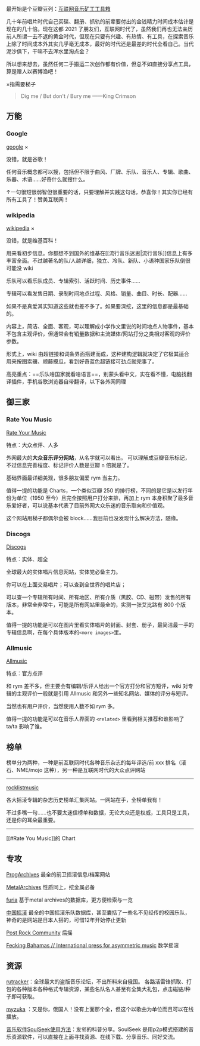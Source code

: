 最开始是个豆瓣豆列：[互联网音乐矿工工具箱](https://www.douban.com/doulist/143537586/?dt_dapp=1)

几十年前唱片时代自己买碟、翻册、抓轨的前辈要付出的金钱精力时间成本估计是现在的几十倍。现在这都 2021 了朋友们，互联网时代了，虽然我们再也无法亲历前人所谓一去不返的黄金时代，但现在只要有兴趣、有热情、有工具，在探索音乐上除了时间成本外其实几乎毫无成本，最好的时代还是最差的时代全看自己。当代泥沙俱下，干嘛不去浑水里淘点金？

所以想来想去，虽然任何二手搬运二次创作都有价值，但总不如直接分享点工具，算是赠人以赛博渔吧！

×指需要梯子

>Dig me /  But don't  / Bury me ——King Crimson

## 万能

### Google

[google](http://www.google.com) ×

没错，就是谷歌！

任何音乐概念都可以搜，包括但不限于曲风、厂牌、乐队、音乐人、专辑、歌曲、乐器、术语……好奇什么就搜什么。 

↑一句很短很弱智但很重要的话，只要理解并实践这句话，恭喜你！其实你已经有所有工具了！赞美互联网！ 

### wikipedia

[wikipedia](https://en.wikipedia.org/wiki/Main_Page) ×

没错，就是维基百科！

用来看初步信息。你都想不到国外的维基在[[流行音乐迷思|流行音乐]]信息上有多丰富全面。不过越著名的队/人越详细，独立、冷队、新队、小语种国家乐队倒很可能没 wiki 

乐队可以看乐队成员、专辑索引、活跃时间、历史事件……

专辑可以看发售日期、录制时间地点过程、风格、销量、曲目、时长、配器……

如果不是真爱其实知道这些就也差不多了。如果要深挖，这里的信息都是最基础的。

内容上，简洁、全面、客观，可以理解成小学作文里说的时间地点人物事件，基本不包含主观评价，但通常会有销量数据和主流媒体/网站打分之类相对客观的评价参数。

形式上，wiki 由超链接和词条界面搭建而成，这种建构逻辑就决定了它极其适合用来按图索骥、顺藤摸瓜，看到好奇蓝色超链接可劲点就完事了。 

高亮重点：==乐队啥国家就看啥语言==，别蒙头看中文，实在看不懂，电脑找翻译插件，手机谷歌浏览器自带翻译，以下各外网同理


## 御三家

### Rate You Music
[Rate Your Music](https://rateyourmusic.com/)

特点：大众点评、人多

外网最大的**大众音乐评分网站**，从名字就可以看出。
可以理解成豆瓣音乐标记，不过信息完善程度、标记评价人数是豆瓣 n 倍就是了。

基础界面最详细美观，很多朋友偏爱 rym 当主力。

值得一提的功能是 Charts，一个类似豆瓣 250 的排行榜，不同的是它是以发行年份为单位（1950 至今）且完全按照用户打分来排，再加上 rym 本身积聚了最多音乐爱好者，可以说基本代表了目前外网大众乐迷的音乐取向和价值观。 

这个网站用梯子都偶尔会被 block……我目前也没发现什么解决方法，随缘。

### Discogs
[Discogs](https://www.discogs.com/)


特点：实体、超全 

全球最大的实体唱片信息网站，实体党必备主力。 

你可以在上面交易唱片；可以查到全世界的唱片店；

可以查一个专辑所有时间、所有地区、所有介质（黑胶、CD、磁带）发售的所有版本，非常全非常牛，可能是所有网站里最全的，实测一张艾比路有 800 个版本。 

值得一提的功能是可以在图片里看实体唱片的封面、封套、册子，最简洁最一手的专辑信息啊，在每个具体版本的`<more images>`里。

### Allmusic
[Allmusic](https://www.allmusic.com/)

特点：官方点评 

和 rym 差不多，但主要会有编辑/乐评人给出一个官方打分和官方短评，wiki 对专辑的主观评价一般就是引用 Allmusic 和另外一些知名网站、媒体的评分与短评。

当然也有用户评价，当然使用人数不如 rym 多。 

值得一提的功能是可以在音乐人界面的 `<related>` 里看到相关推荐和谁影响了 ta/ta 影响了谁。

## 榜单

榜单分为两种，一种是前互联网时代各种音乐杂志的每年评选/前 xxx 排名（滚石、NME/mojo 这种），另一种是互联网时代的大众点评网站

---

[rocklistmusic](https://www.rocklistmusic.co.uk/)

各大摇滚专辑的杂志历史榜单汇集网站。一网站在手，全榜单我有！ 

不过多嘴一句……也不要太迷信榜单和数据，无论大众还是权威，工具只是工具，还是你的耳朵最重要。

---


[[#Rate You Music]]的 Chart

## 专攻

[ProgArchives](http://www.progarchives.com/album.asp?id=1903) 最全的前卫摇滚信息/档案网站

[MetalArchives](https://www.metal-archives.com/) 性质同上，挖金属必备

[furia](https://www.furia.com/em/index.html) 基于metal archives的数据库，更方便检索与一览

[中国摇滚](http://yaogun.com/) 最全的中国摇滚乐队数据库，甚至囊括了一些名不见经传的校园乐队，神奇的是网站是日本人搭的，可惜12年开始停止更新

[Post Rock Community](https://postrockcommunity.com/) 后摇

[Fecking Bahamas // International press for asymmetric music](https://feckingbahamas.com/) 数学摇滚


## 资源
[rutracker](http://rutracker.net/forum/index.php)：全球最大的盗版音乐论坛，不出所料来自俄国。 各路活雷锋抓取、打包的各种版本各种格式专辑资源，某些名队名人甚至有全集大礼包，点击磁链/种子即可获取。

[myzuka](https://myzuka.club/) ：又是你，俄国人！没有上面那个全，但这个以歌曲为单位而且可以在线播放。

[音乐软件SoulSeek使用方法](https://www.douban.com/note/810927500/?_i=0626795tzth8nk)：友邻的科普分享。SoulSeek 是用p2p模式搭建的音乐资源软件，可以直接在上面寻找资源、在线下载、分享音乐、同好交流。